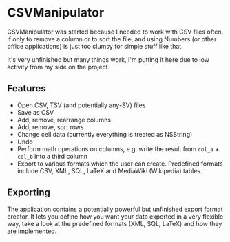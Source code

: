 CSVManipulator
==============

CSVManipulator was started because I needed to work with CSV files often, if only to remove a column or to sort the file, and using Numbers (or other office applications) is just too clumsy for simple stuff like that.

It's very unfinished but many things work, I'm putting it here due to low activity from my side on the project.


Features
--------

* Open CSV, TSV (and potentially any-SV) files
* Save as CSV
* Add, remove, rearrange columns
* Add, remove, sort rows
* Change cell data (currently everything is treated as NSString)
* Undo
* Perform math operations on columns, e.g. write the result from `col_a` + `col_b` into a third column
* Export to various formats which the user can create. Predefined formats include CSV, XML, SQL, LaTeX and MediaWiki (Wikipedia) tables.


Exporting
---------

The application contains a potentially powerful but unfinished export format creator. It lets you define how you want your data exported in a very flexible way, take a look at the predefined formats (XML, SQL, LaTeX) and how they are implemented.
